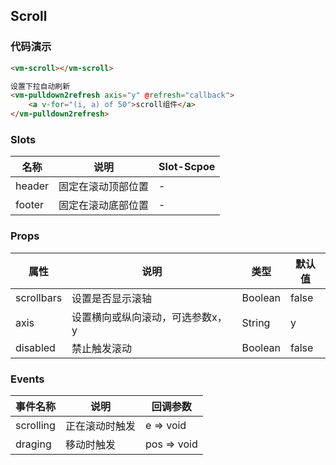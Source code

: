 ## Scroll

### 代码演示

```html
<vm-scroll></vm-scroll>

设置下拉自动刷新
<vm-pulldown2refresh axis="y" @refresh="callback">
    <a v-for="(i, a) of 50">scroll组件</a>
</vm-pulldown2refresh>
```  

### Slots
名称 | 说明 | Slot-Scpoe
-----|-----|-------|
header | 固定在滚动顶部位置|-
footer | 固定在滚动底部位置|-


### Props
属性 | 说明 | 类型 | 默认值
-----|-----|-------|------
scrollbars | 设置是否显示滚轴 | Boolean | false
axis | 设置横向或纵向滚动，可选参数x，y| String | y
disabled | 禁止触发滚动 | Boolean | false


### Events
事件名称|说明|回调参数
---|----|----
scrolling| 正在滚动时触发 | e => void
draging| 移动时触发 | pos => void